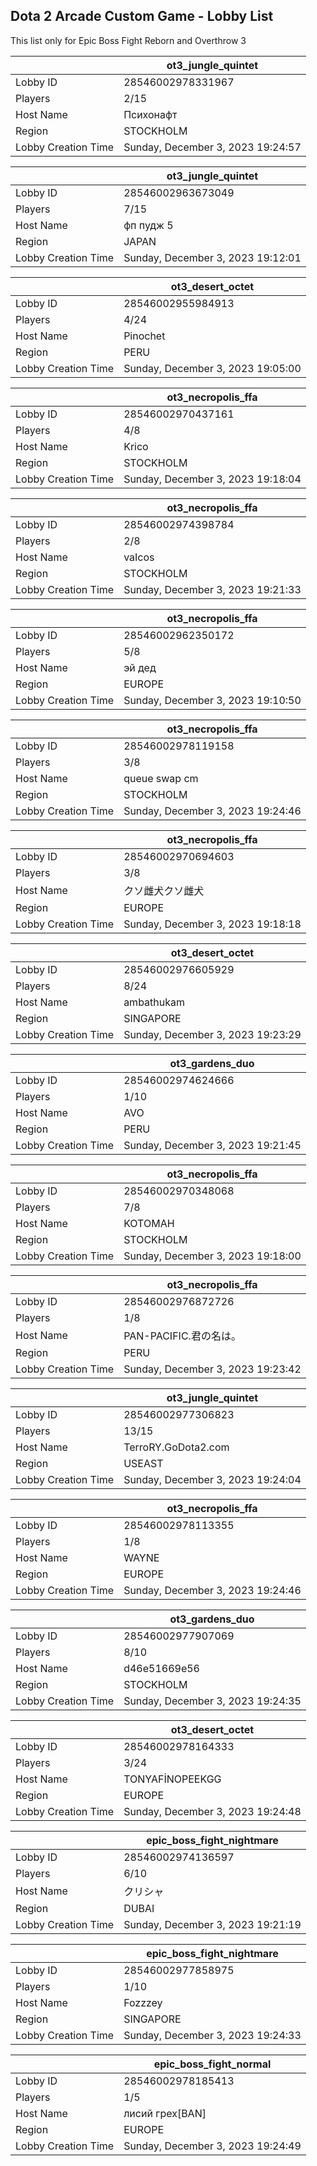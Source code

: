 ## Dota 2 Arcade Custom Game - Lobby List

This list only for Epic Boss Fight Reborn and Overthrow 3

|  | ot3_jungle_quintet |
| ------ | ------ |
| Lobby ID | 28546002978331967 |
| Players | 2/15 |
| Host Name | Психонафт |
| Region | STOCKHOLM |
| Lobby Creation Time | Sunday, December 3, 2023 19:24:57 |


|  | ot3_jungle_quintet |
| ------ | ------ |
| Lobby ID | 28546002963673049 |
| Players | 7/15 |
| Host Name | фп пудж 5 |
| Region | JAPAN |
| Lobby Creation Time | Sunday, December 3, 2023 19:12:01 |


|  | ot3_desert_octet |
| ------ | ------ |
| Lobby ID | 28546002955984913 |
| Players | 4/24 |
| Host Name | Pinochet |
| Region | PERU |
| Lobby Creation Time | Sunday, December 3, 2023 19:05:00 |


|  | ot3_necropolis_ffa |
| ------ | ------ |
| Lobby ID | 28546002970437161 |
| Players | 4/8 |
| Host Name | Krico |
| Region | STOCKHOLM |
| Lobby Creation Time | Sunday, December 3, 2023 19:18:04 |


|  | ot3_necropolis_ffa |
| ------ | ------ |
| Lobby ID | 28546002974398784 |
| Players | 2/8 |
| Host Name | vaIcos |
| Region | STOCKHOLM |
| Lobby Creation Time | Sunday, December 3, 2023 19:21:33 |


|  | ot3_necropolis_ffa |
| ------ | ------ |
| Lobby ID | 28546002962350172 |
| Players | 5/8 |
| Host Name | эй дед |
| Region | EUROPE |
| Lobby Creation Time | Sunday, December 3, 2023 19:10:50 |


|  | ot3_necropolis_ffa |
| ------ | ------ |
| Lobby ID | 28546002978119158 |
| Players | 3/8 |
| Host Name | queue swap cm |
| Region | STOCKHOLM |
| Lobby Creation Time | Sunday, December 3, 2023 19:24:46 |


|  | ot3_necropolis_ffa |
| ------ | ------ |
| Lobby ID | 28546002970694603 |
| Players | 3/8 |
| Host Name | クソ雌犬クソ雌犬 |
| Region | EUROPE |
| Lobby Creation Time | Sunday, December 3, 2023 19:18:18 |


|  | ot3_desert_octet |
| ------ | ------ |
| Lobby ID | 28546002976605929 |
| Players | 8/24 |
| Host Name | ambathukam |
| Region | SINGAPORE |
| Lobby Creation Time | Sunday, December 3, 2023 19:23:29 |


|  | ot3_gardens_duo |
| ------ | ------ |
| Lobby ID | 28546002974624666 |
| Players | 1/10 |
| Host Name | AVO |
| Region | PERU |
| Lobby Creation Time | Sunday, December 3, 2023 19:21:45 |


|  | ot3_necropolis_ffa |
| ------ | ------ |
| Lobby ID | 28546002970348068 |
| Players | 7/8 |
| Host Name | KOTOMAH |
| Region | STOCKHOLM |
| Lobby Creation Time | Sunday, December 3, 2023 19:18:00 |


|  | ot3_necropolis_ffa |
| ------ | ------ |
| Lobby ID | 28546002976872726 |
| Players | 1/8 |
| Host Name | PAN-PACIFIC.君の名は。 |
| Region | PERU |
| Lobby Creation Time | Sunday, December 3, 2023 19:23:42 |


|  | ot3_jungle_quintet |
| ------ | ------ |
| Lobby ID | 28546002977306823 |
| Players | 13/15 |
| Host Name | TerroRY.GoDota2.com |
| Region | USEAST |
| Lobby Creation Time | Sunday, December 3, 2023 19:24:04 |


|  | ot3_necropolis_ffa |
| ------ | ------ |
| Lobby ID | 28546002978113355 |
| Players | 1/8 |
| Host Name | WAYNE |
| Region | EUROPE |
| Lobby Creation Time | Sunday, December 3, 2023 19:24:46 |


|  | ot3_gardens_duo |
| ------ | ------ |
| Lobby ID | 28546002977907069 |
| Players | 8/10 |
| Host Name | d46e51669e56 |
| Region | STOCKHOLM |
| Lobby Creation Time | Sunday, December 3, 2023 19:24:35 |


|  | ot3_desert_octet |
| ------ | ------ |
| Lobby ID | 28546002978164333 |
| Players | 3/24 |
| Host Name | TONYAFİNOPEEKGG |
| Region | EUROPE |
| Lobby Creation Time | Sunday, December 3, 2023 19:24:48 |


|  | epic_boss_fight_nightmare |
| ------ | ------ |
| Lobby ID | 28546002974136597 |
| Players | 6/10 |
| Host Name | クリシャ |
| Region | DUBAI |
| Lobby Creation Time | Sunday, December 3, 2023 19:21:19 |


|  | epic_boss_fight_nightmare |
| ------ | ------ |
| Lobby ID | 28546002977858975 |
| Players | 1/10 |
| Host Name | Fozzzey |
| Region | SINGAPORE |
| Lobby Creation Time | Sunday, December 3, 2023 19:24:33 |


|  | epic_boss_fight_normal |
| ------ | ------ |
| Lobby ID | 28546002978185413 |
| Players | 1/5 |
| Host Name | лисий грех[BAN] |
| Region | EUROPE |
| Lobby Creation Time | Sunday, December 3, 2023 19:24:49 |


